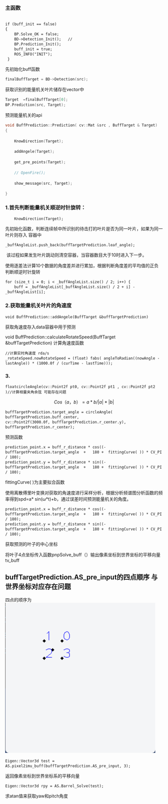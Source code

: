 ### 主函数

```

if (buff_init == false)
{
    BP.Solve_OK = false;
    BD->Detection_Init();   //
    BP.Prediction_Init();
    buff_init = true;
    ROS_INFO("INIT");
 }
```

先初始化buff函数

```c++
finalBuffTarget = BD->Detection(src);
```



获取识别的能量机关叶片储存在vector<BuffTarget>中



```c++
Target  =finalBuffTarget[0];
BP.Prediction(src, Target);
```



预测能量机关的api

```c++
void BuffPrediction::Prediction( cv::Mat &src , BuffTarget & Target)
{

    KnowDirection(Target);

    addAngele(Target);

    get_pre_points(Target);

    // OpenFire();

    show_message(src, Target);

}
```

### 1.首先判断能量机关顺逆时针旋转：

```
	KnowDirection(Target);
```

​		先初始化函数，判断连续帧中所识别的待击打的叶片是否为同一叶片，如果为同一叶片则存入 容器中

```
_buffAngleList.push_back(buffTargetPrediction.leaf_angle);
```

​		该过程如果发生叶片跳动则清空容器，当容器数目大于10时进入下一步。

使用逐差法计算10个数据的角度差并进行累加，根据判断角度差的平均值的正负判断顺逆时针旋转

```
for (size_t i = 0; i < _buffAngleList.size() / 2; i++) {
    buff = _buffAngleList[_buffAngleList.size() / 2 + i] - _buffAngleList[i];
```



### 2.获取能量机关叶片的角速度

```
void BuffPrediction::addAngele(BuffTarget &buffTargetPrediction)
```

获取角速度存入data容器中用于预测

void BuffPrediction::calculateRotateSpeed(BuffTarget &buffTargetPrediction)  计算角速度函数

```
//计算实时角速度 rda/s
_rotateSpeed.nowRotateSpeed = (float) fabs( angleToRadian((nowAngle - lastAngle)) * (1000.0f / (curTime - lastTime)));
```

### 3.

```
floatcircleAngle(cv::Point2f pt0, cv::Point2f pt1 , cv::Point2f pt2 )//计算相量夹角余弦 可能存在问题
```

$$
Cos（a，b）=a*b/|a|*|b|
$$

```
buffTargetPrediction.target_angle = circleAngle( buffTargetPrediction.buff_center,
cv::Point2f(3000.0f, buffTargetPrediction.r_center.y),
buffTargetPrediction.r_center); 
```

预测函数

```
prediction_point.x = buff_r_distance * cos((-buffTargetPrediction.target_angle  +   180 +  fittingCurve( )) * CV_PI / 180);
prediction_point.y = buff_r_distance * sin((-buffTargetPrediction.target_angle  +   180 +  fittingCurve( )) * CV_PI / 180);
```

fittingCurve( )为主要拟合函数

使用离散傅里叶变换对获取的角速度进行采样分析，根据分析频谱图分析函数的频率得到spd=a* sin(ω*t)+b，通过误差时间预测能量机关的角度。

```
prediction_point.x = buff_r_distance * cos((-buffTargetPrediction.target_angle  +   180 +  fittingCurve( )) * CV_PI / 180);
prediction_point.y = buff_r_distance * sin((-buffTargetPrediction.target_angle  +   180 +  fittingCurve( )) * CV_PI / 180);
```

获取预测的叶子的中心坐标

将叶子4点坐标传入函数pnpSolve_buff（）输出像素坐标到世界坐标的平移向量tv_buff

## buffTargetPrediction.AS_pre_input的四点顺序   与世界坐标对应存在问题

四点的顺序为![image-20241018200147841](https://github.com/freetin/-/blob/main/img1.png)

```
Eigen::Vector3d test = AS.pixel2imu_buff(buffTargetPrediction.AS_pre_input, 3);
```

返回像素坐标到世界坐标系的平移向量

```
Eigen::Vector3d rpy = AS.Barrel_Solve(test);
```

求atan值来获取yaw和pitch角度
